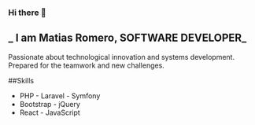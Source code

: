 ### Hi there 👋

## _ I am Matias Romero, SOFTWARE DEVELOPER_

Passionate about technological innovation and
systems development.
Prepared for the teamwork and new challenges.

##Skills

- PHP - Laravel - Symfony
- Bootstrap - jQuery
- React - JavaScript

<!--
**mati-romero/mati-romero** is a ✨ _special_ ✨ repository because its `README.md` (this file) appears on your GitHub profile.

Here are some ideas to get you started:

- 🔭 I’m currently working on ...
- 🌱 I’m currently learning ...
- 👯 I’m looking to collaborate on ...
- 🤔 I’m looking for help with ...
- 💬 Ask me about ...
- 📫 How to reach me: ...
- 😄 Pronouns: ...
- ⚡ Fun fact: ...
-->

